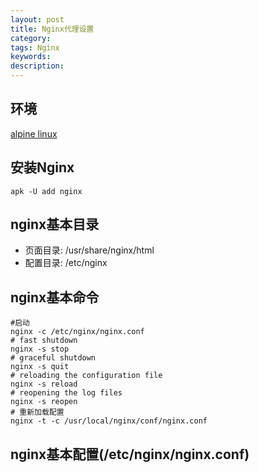 ```yaml
---
layout: post
title: Nginx代理设置
category: 
tags: Nginx
keywords: 
description: 
---
```


## 环境

[alpine linux](http://alpinelinux.org/)

## 安装Nginx

	apk -U add nginx
	
		
## nginx基本目录
* 页面目录: /usr/share/nginx/html
* 配置目录: /etc/nginx
	
## nginx基本命令

	#启动
	nginx -c /etc/nginx/nginx.conf
	# fast shutdown
	nginx -s stop
	# graceful shutdown 
	nginx -s quit
	# reloading the configuration file
	nginx -s reload
	# reopening the log files
	nginx -s reopen
	# 重新加载配置
	nginx -t -c /usr/local/nginx/conf/nginx.conf 
	
## nginx基本配置(/etc/nginx/nginx.conf)
